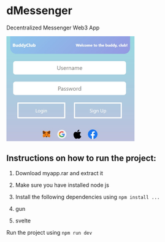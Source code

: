 # dMessenger
Decentralized Messenger Web3 App

<img src = "screenshot.jpg" width="334" height="274">

## Instructions on how to run the project:

1) Download myapp.rar and extract it

2) Make sure you have installed node js

3) Install the following dependencies using `npm install ...`

1) gun
2) svelte

Run the project using `npm run dev`

